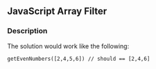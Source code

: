 ## JavaScript Array Filter

### Description

The solution would work like the following:
```
getEvenNumbers([2,4,5,6]) // should == [2,4,6]
```